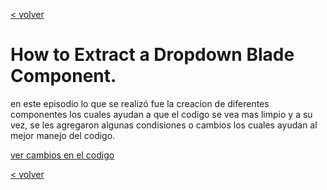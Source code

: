 [< volver](../../README.md)
# How to Extract a Dropdown Blade Component.

en este episodio lo que se realizó fue la creacion de diferentes componentes los cuales ayudan  a que el codigo se vea mas limpio y a su vez, se les agregaron algunas condisiones o cambios los cuales ayudan al mejor manejo del codigo.

[ver cambios en el codigo](https://github.com/wilberthRA/Proyecto-1-Software-Libre/commit/0f028fda38d9b6c24f620f6d896386e408f295f8)

[< volver](../../README.md)